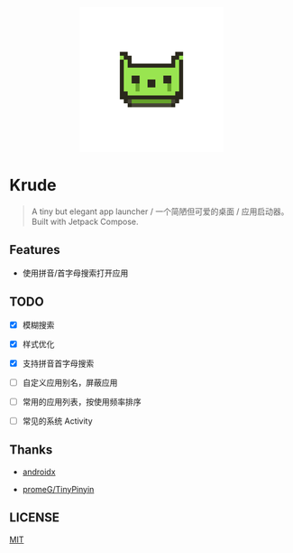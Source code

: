 <p align="center">
  <a href="https://github.com/KusStar/krude/releases">
    <img width="256" src="./app/src/main/res/mipmap-xxxhdpi/ic_launcher_foreground.png">
  </a>
</p>

# Krude

> A tiny but elegant app launcher / 一个简陋但可爱的桌面 / 应用启动器。Built with Jetpack Compose.

## Features

- 使用拼音/首字母搜索打开应用

## TODO

- [x] 模糊搜索

- [x] 样式优化

- [x] 支持拼音首字母搜索

- [ ] 自定义应用别名，屏蔽应用

- [ ] 常用的应用列表，按使用频率排序

- [ ] 常见的系统 Activity

## Thanks

- [androidx](https://github.com/androidx/androidx)

- [promeG/TinyPinyin](https://github.com/promeG/TinyPinyin)

## LICENSE

[MIT](LICENSE)